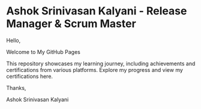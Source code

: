 # Ashok Srinivasan Kalyani - Release Manager & Scrum Master

Hello,

Welcome to My GitHub Pages

This repository showcases my learning journey, including achievements and certifications from various platforms. Explore my progress and view my certifications here.

Thanks,

Ashok Srinivasan Kalyani
